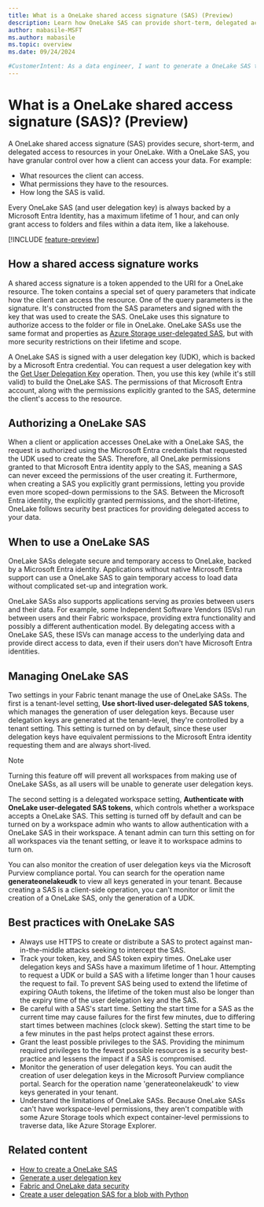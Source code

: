 ```yaml
---
title: What is a OneLake shared access signature (SAS) (Preview)
description: Learn how OneLake SAS can provide short-term, delegated access to OneLake
author: mabasile-MSFT
ms.author: mabasile
ms.topic: overview 
ms.date: 09/24/2024

#CustomerIntent: As a data engineer, I want to generate a OneLake SAS to integrate new applications into my Fabric environment.
---
```


# What is a OneLake shared access signature (SAS)? (Preview)

A OneLake shared access signature (SAS) provides secure, short-term, and delegated access to resources in your OneLake. With a OneLake SAS, you have granular control over how a client can access your data. For example:

- What resources the client can access.
- What permissions they have to the resources.
- How long the SAS is valid.

Every OneLake SAS (and user delegation key) is always backed by a Microsoft Entra Identity, has a maximum lifetime of 1 hour, and can only grant access to folders and files within a data item, like a lakehouse.

[!INCLUDE [feature-preview](../includes/feature-preview-note.md)]

## How a shared access signature works

A shared access signature is a token appended to the URI for a OneLake resource. The token contains a special set of query parameters that indicate how the client can access the resource. One of the query parameters is the signature. It's constructed from the SAS parameters and signed with the key that was used to create the SAS. OneLake uses this signature to authorize access to the folder or file in OneLake. OneLake SASs use the same format and properties as [Azure Storage user-delegated SAS](/rest/api/storageservices/create-user-delegation-sas), but with more security restrictions on their lifetime and scope. 

A OneLake SAS is signed with a user delegation key (UDK), which is backed by a Microsoft Entra credential. You can request a user delegation key with the [Get User Delegation Key](/rest/api/storageservices/get-user-delegation-key) operation. Then, you use this key (while it's still valid) to build the OneLake SAS. The permissions of that Microsoft Entra
 account, along with the permissions explicitly granted to the SAS, determine the client's access to the resource.

## Authorizing a OneLake SAS

When a client or application accesses OneLake with a OneLake SAS, the request is authorized using the Microsoft Entra credentials that requested the UDK used to create the SAS. Therefore, all OneLake permissions granted to that Microsoft Entra identity apply to the SAS, meaning a SAS can never exceed the permissions of the user creating it. Furthermore, when creating a SAS you explicitly grant permissions, letting you provide even more scoped-down permissions to the SAS. Between the Microsoft Entra identity, the explicitly granted permissions, and the short-lifetime, OneLake follows security best practices for providing delegated access to your data.

## When to use a OneLake SAS

OneLake SASs delegate secure and temporary access to OneLake, backed by a Microsoft Entra identity. Applications without native Microsoft Entra support can use a OneLake SAS to gain temporary access to load data without complicated set-up and integration work.

OneLake SASs also supports applications serving as proxies between users and their data. For example, some Independent Software Vendors (ISVs) run between users and their Fabric workspace, providing extra functionality and possibly a different authentication model. By delegating access with a OneLake SAS, these ISVs can manage access to the underlying data and provide direct access to data, even if their users don't have Microsoft Entra identities.

## Managing OneLake SAS

Two settings in your Fabric tenant manage the use of OneLake SASs. The first is a tenant-level setting, **Use short-lived user-delegated SAS tokens**, which manages the generation of user delegation keys. Because user delegation keys are generated at the tenant-level, they're controlled by a tenant setting.  This setting is turned on by default, since these user delegation keys have equivalent permissions to the Microsoft Entra identity requesting them and are always short-lived.

> [!NOTE]
> Turning this feature off will prevent all workspaces from making use of OneLake SASs, as all users will be unable to generate user delegation keys.

The second setting is a delegated workspace setting, **Authenticate with OneLake user-delegated SAS tokens**, which controls whether a workspace accepts a OneLake SAS. This setting is turned off by default and can be turned on by a workspace admin who wants to allow authentication with a OneLake SAS in their workspace. A tenant admin can turn this setting on for all workspaces via the tenant setting, or leave it to workspace admins to turn on.  
  
You can also monitor the creation of user delegation keys via the Microsoft Purview compliance portal. You can search for the operation name **generateonelakeudk** to view all keys generated in your tenant. Because creating a SAS is a client-side operation, you can't monitor or limit the creation of a OneLake SAS, only the generation of a UDK.

## Best practices with OneLake SAS

- Always use HTTPS to create or distribute a SAS to protect against man-in-the-middle attacks seeking to intercept the SAS.
- Track your token, key, and SAS token expiry times.  OneLake user delegation keys and SASs have a maximum lifetime of 1 hour. Attempting to request a UDK or build a SAS with a lifetime longer than 1 hour causes the request to fail. To prevent SAS being used to extend the lifetime of expiring OAuth tokens, the lifetime of the token must also be longer than the expiry time of the user delegation key and the SAS.
- Be careful with a SAS's start time. Setting the start time for a SAS as the current time may cause failures for the first few minutes, due to differing start times between machines (clock skew). Setting the start time to be a few minutes in the past helps protect against these errors.
- Grant the least possible privileges to the SAS. Providing the minimum required privileges to the fewest possible resources is a security best-practice and lessens the impact if a SAS is compromised.
- Monitor the generation of user delegation keys. You can audit the creation of user delegation keys in the Microsoft Purview compliance portal. Search for the operation name 'generateonelakeudk' to view keys generated in your tenant.
- Understand the limitations of OneLake SASs. Because OneLake SASs can't have workspace-level permissions, they aren't compatible with some Azure Storage tools which expect container-level permissions to traverse data, like Azure Storage Explorer.

## Related content

* [How to create a OneLake SAS](how-to-create-a-onelake-shared-access-signature.md)
* [Generate a user delegation key](/rest/api/storageservices/get-user-delegation-key)
* [Fabric and OneLake data security](security/data-access-control-model.md)
* [Create a user delegation SAS for a blob with Python](/azure/storage/blobs/storage-blob-user-delegation-sas-create-python)
